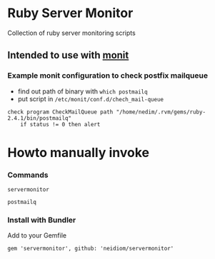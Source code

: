 # Ruby Server Monitor
Collection of ruby server monitoring scripts

## Intended to use with [monit](https://mmonit.com/monit/)

### Example monit configuration to check postfix mailqueue
* find out path of binary with ``which postmailq ``
* put script in ``/etc/monit/conf.d/chech_mail-queue ``

```
check program CheckMailQueue path "/home/nedim/.rvm/gems/ruby-2.4.1/bin/postmailq"
    if status != 0 then alert
```

# Howto manually invoke

### Commands

```servermonitor```

```postmailq```

### Install with Bundler
Add to your Gemfile
```
gem 'servermonitor', github: 'neidiom/servermonitor'
```

